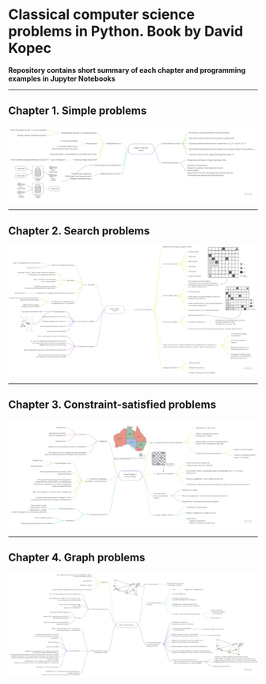 # Classical computer science problems in Python. Book by David Kopec
__Repository contains short summary of each chapter and programming examples in Jupyter Notebooks__
___
## Chapter 1. Simple problems
![alt text](https://github.com/GeorgBell/Studying-ComputerScience/blob/main/Book_Classical_CS_problems_in_Python/Illustrations/Chapter_1.jpg)

___
## Chapter 2. Search problems
![alt text](https://github.com/GeorgBell/Studying-ComputerScience/blob/main/Book_Classical_CS_problems_in_Python/Illustrations/Chapter_2.jpg)

___
## Chapter 3. Constraint-satisfied problems
![alt text](https://github.com/GeorgBell/Studying-ComputerScience/blob/main/Book_Classical_CS_problems_in_Python/Illustrations/Chapter_3.jpg)

___
## Chapter 4. Graph problems
![alt text](https://github.com/GeorgBell/Studying-ComputerScience/blob/main/Book_Classical_CS_problems_in_Python/Illustrations/Chapter_4.jpg)
